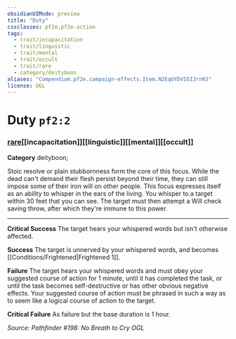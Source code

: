 ```yaml
---
obsidianUIMode: preview
title: "Duty"
cssclasses: pf2e,pf2e-action
tags:
  - trait/incapacitation
  - trait/linguistic
  - trait/mental
  - trait/occult
  - trait/rare
  - category/deityboon
aliases: "Compendium.pf2e.campaign-effects.Item.N2EqUYDVS5I3rnKS"
license: OGL
---
```

# Duty `pf2:2`

### [rare](rare "Rare Rarity Trait")[[incapacitation]][[linguistic]][[mental]][[occult]]

**Category** deityboon; 




Stoic resolve or plain stubbornness form the core of this focus. While the dead can't demand their flesh persist beyond their time, they can still impose some of their iron will on other people. This focus expresses itself as an ability to whisper in the ears of the living. You whisper to a target within 30 feet that you can see. The target must then attempt a Will check saving throw, after which they're immune to this power.

* * *

**Critical Success** The target hears your whispered words but isn't otherwise affected.

**Success** The target is unnerved by your whispered words, and becomes [[Conditions/Frightened|Frightened 1]].

**Failure** The target hears your whispered words and must obey your suggested course of action for 1 minute, until it has completed the task, or until the task becomes self-destructive or has other obvious negative effects. Your suggested course of action must be phrased in such a way as to seem like a logical course of action to the target.

**Critical Failure** As failure but the base duration is 1 hour.

*Source: Pathfinder #198: No Breath to Cry*
*OGL*